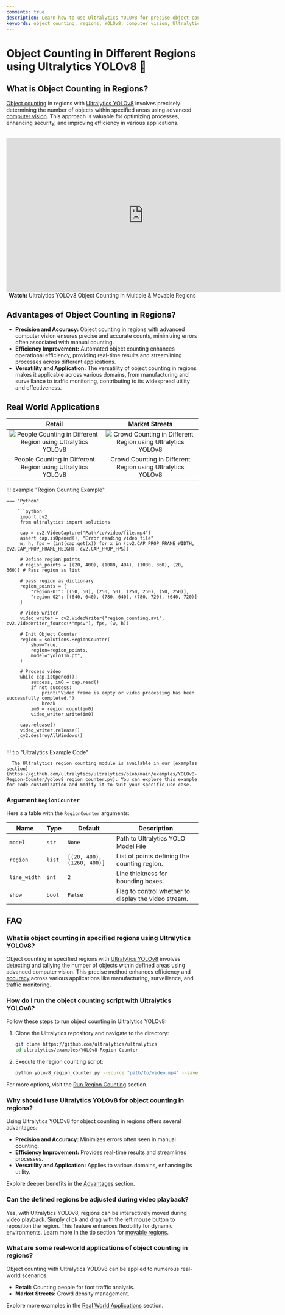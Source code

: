 ```yaml
---
comments: true
description: Learn how to use Ultralytics YOLOv8 for precise object counting in specified regions, enhancing efficiency across various applications.
keywords: object counting, regions, YOLOv8, computer vision, Ultralytics, efficiency, accuracy, automation, real-time, applications, surveillance, monitoring
---
```


# Object Counting in Different Regions using Ultralytics YOLOv8 🚀

## What is Object Counting in Regions?

[Object counting](../guides/object-counting.md) in regions with [Ultralytics YOLOv8](https://github.com/ultralytics/ultralytics/) involves precisely determining the number of objects within specified areas using advanced [computer vision](https://www.ultralytics.com/glossary/computer-vision-cv). This approach is valuable for optimizing processes, enhancing security, and improving efficiency in various applications.

<p align="center">
  <br>
  <iframe loading="lazy" width="720" height="405" src="https://www.youtube.com/embed/okItf1iHlV8"
    title="YouTube video player" frameborder="0"
    allow="accelerometer; autoplay; clipboard-write; encrypted-media; gyroscope; picture-in-picture; web-share"
    allowfullscreen>
  </iframe>
  <br>
  <strong>Watch:</strong> Ultralytics YOLOv8 Object Counting in Multiple & Movable Regions
</p>

## Advantages of Object Counting in Regions?

- **[Precision](https://www.ultralytics.com/glossary/precision) and Accuracy:** Object counting in regions with advanced computer vision ensures precise and accurate counts, minimizing errors often associated with manual counting.
- **Efficiency Improvement:** Automated object counting enhances operational efficiency, providing real-time results and streamlining processes across different applications.
- **Versatility and Application:** The versatility of object counting in regions makes it applicable across various domains, from manufacturing and surveillance to traffic monitoring, contributing to its widespread utility and effectiveness.

## Real World Applications

|                                                                                      Retail                                                                                       |                                                                                 Market Streets                                                                                  |
| :-------------------------------------------------------------------------------------------------------------------------------------------------------------------------------: | :-----------------------------------------------------------------------------------------------------------------------------------------------------------------------------: |
| ![People Counting in Different Region using Ultralytics YOLOv8](https://github.com/ultralytics/docs/releases/download/0/people-counting-different-region-ultralytics-yolov8.avif) | ![Crowd Counting in Different Region using Ultralytics YOLOv8](https://github.com/ultralytics/docs/releases/download/0/crowd-counting-different-region-ultralytics-yolov8.avif) |
|                                                           People Counting in Different Region using Ultralytics YOLOv8                                                            |                                                           Crowd Counting in Different Region using Ultralytics YOLOv8                                                           |

!!! example "Region Counting Example"

    === "Python"

        ```python
         import cv2
         from ultralytics import solutions

         cap = cv2.VideoCapture("Path/to/video/file.mp4")
         assert cap.isOpened(), "Error reading video file"
         w, h, fps = (int(cap.get(x)) for x in (cv2.CAP_PROP_FRAME_WIDTH, cv2.CAP_PROP_FRAME_HEIGHT, cv2.CAP_PROP_FPS))

         # Define region points
         # region_points = [(20, 400), (1080, 404), (1080, 360), (20, 360)] # Pass region as list

         # pass region as dictionary
         region_points = {
             "region-01": [(50, 50), (250, 50), (250, 250), (50, 250)],
             "region-02": [(640, 640), (780, 640), (780, 720), (640, 720)]
         }

         # Video writer
         video_writer = cv2.VideoWriter("region_counting.avi", cv2.VideoWriter_fourcc(*"mp4v"), fps, (w, h))

         # Init Object Counter
         region = solutions.RegionCounter(
             show=True,
             region=region_points,
             model="yolo11n.pt",
         )

         # Process video
         while cap.isOpened():
             success, im0 = cap.read()
             if not success:
                 print("Video frame is empty or video processing has been successfully completed.")
                 break
             im0 = region.count(im0)
             video_writer.write(im0)

         cap.release()
         video_writer.release()
         cv2.destroyAllWindows()
        ```

!!! tip "Ultralytics Example Code"

      The Ultralytics region counting module is available in our [examples section](https://github.com/ultralytics/ultralytics/blob/main/examples/YOLOv8-Region-Counter/yolov8_region_counter.py). You can explore this example for code customization and modify it to suit your specific use case.

### Argument `RegionCounter`

Here's a table with the `RegionCounter` arguments:

| Name         | Type   | Default                    | Description                                          |
| ------------ | ------ | -------------------------- | ---------------------------------------------------- |
| `model`      | `str`  | `None`                     | Path to Ultralytics YOLO Model File                  |
| `region`     | `list` | `[(20, 400), (1260, 400)]` | List of points defining the counting region.         |
| `line_width` | `int`  | `2`                        | Line thickness for bounding boxes.                   |
| `show`       | `bool` | `False`                    | Flag to control whether to display the video stream. |

## FAQ

### What is object counting in specified regions using Ultralytics YOLOv8?

Object counting in specified regions with [Ultralytics YOLOv8](https://github.com/ultralytics/ultralytics) involves detecting and tallying the number of objects within defined areas using advanced computer vision. This precise method enhances efficiency and [accuracy](https://www.ultralytics.com/glossary/accuracy) across various applications like manufacturing, surveillance, and traffic monitoring.

### How do I run the object counting script with Ultralytics YOLOv8?

Follow these steps to run object counting in Ultralytics YOLOv8:

1. Clone the Ultralytics repository and navigate to the directory:

    ```bash
    git clone https://github.com/ultralytics/ultralytics
    cd ultralytics/examples/YOLOv8-Region-Counter
    ```

2. Execute the region counting script:
    ```bash
    python yolov8_region_counter.py --source "path/to/video.mp4" --save-img
    ```

For more options, visit the [Run Region Counting](https://github.com/ultralytics/ultralytics/blob/main/examples/YOLOv8-Region-Counter/readme.md) section.

### Why should I use Ultralytics YOLOv8 for object counting in regions?

Using Ultralytics YOLOv8 for object counting in regions offers several advantages:

- **Precision and Accuracy:** Minimizes errors often seen in manual counting.
- **Efficiency Improvement:** Provides real-time results and streamlines processes.
- **Versatility and Application:** Applies to various domains, enhancing its utility.

Explore deeper benefits in the [Advantages](#advantages-of-object-counting-in-regions) section.

### Can the defined regions be adjusted during video playback?

Yes, with Ultralytics YOLOv8, regions can be interactively moved during video playback. Simply click and drag with the left mouse button to reposition the region. This feature enhances flexibility for dynamic environments. Learn more in the tip section for [movable regions](https://github.com/ultralytics/ultralytics/blob/33cdaa5782efb2bc2b5ede945771ba647882830d/examples/YOLOv8-Region-Counter/yolov8_region_counter.py#L39).

### What are some real-world applications of object counting in regions?

Object counting with Ultralytics YOLOv8 can be applied to numerous real-world scenarios:

- **Retail:** Counting people for foot traffic analysis.
- **Market Streets:** Crowd density management.

Explore more examples in the [Real World Applications](#real-world-applications) section.
